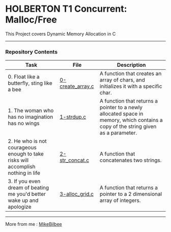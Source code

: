 <h1 style="align: center;"> HOLBERTON T1 Concurrent: Malloc/Free</h1>

This Project covers Dynamic Memory Allocation in C

---

<h3 style="align: center;">Repository Contents</h3>

| Task | File | Description |
| ----- | ----- | ----- |
| 0. Float like a butterfly, sting like a bee | [0-create_array.c](https://github.com/MikeBilbee/holbertonschool-low_level_programming/blob/master/malloc_free/0-create_array.c) | A function that creates an array of chars, and initializes it with a specific char. |
| 1. The woman who has no imagination has no wings | [1-strdup.c](https://github.com/MikeBilbee/holbertonschool-low_level_programming/blob/master/malloc_free/1-strdup.c) | A function that returns a pointer to a newly allocated space in memory, which contains a copy of the string given as a parameter. |
| 2. He who is not courageous enough to take risks will accomplish nothing in life | [2-str_concat.c](https://github.com/MikeBilbee/holbertonschool-low_level_programming/blob/master/malloc_free/2-str_concat.c) | A function that concatenates two strings. |
| 3. If you even dream of beating me you'd better wake up and apologize | [3-alloc_grid.c]() | A function that returns a pointer to a 2 dimensional array of integers.


---

More from me : [MikeBilbee](https://github.com/MikeBilbee)